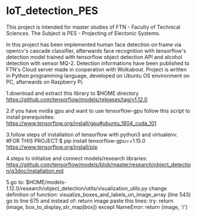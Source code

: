 # IoT_detection_PES

This project is intended for master studies of FTN - Faculty of Technical Sciences. The Subject is PES - Projecting of Electonic Systems. 

In this project has been implemented human face detection on frame via opencv's cascade classifier, afterwards face recognition with tensorflow's detection model trained with tensorflow object detection API and alcohol detection with sensor MQ-2. Detection informations have been published to FTN's Cloud server made in cooperation with Wolkabout. Project is written in Python programming language, developed on Ubuntu OS environment on PC, afterwards on Raspberry Pi.

1.download and extract this library to $HOME directory
https://github.com/tensorflow/models/releases/tag/v1.12.0

2.if you have nvidia gpu and want to use tensorflow-gpu follow this script to install prerequisites:
https://www.tensorflow.org/install/gpu#ubuntu_1804_cuda_101

3.follow steps of installation of tensorflow with python3 and virtualenv:
#FOR THIS PROJECT:$ pip install tensorflow-gpu==1.15.0 
https://www.tensorflow.org/install/pip

4.steps to initialise and connect models/research libraries:
https://github.com/tensorflow/models/blob/master/research/object_detection/g3doc/installation.md

5.go to: $HOME/models-1.12.0/research/object_detection/utils/visualization_utils.py
change definition of function: visualize_boxes_and_labels_on_image_array (line 543)
go to line 675 and instead of:
  return image
paste this lines:
  try:
    return (image, box_to_display_str_map[box])
  except NameError:
    return (image, '/')
